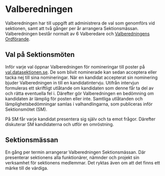 # Valberedningen

Valberedningen har till uppgift att administrera de val som genomförs vid sektionen, samt att två gånger per år arrangera Sektionsmässan. Valberedningen består normalt av 6 Valberedare och [Valberedningens Ordförande](https://dfunkt.datasektionen.se/position/id/34/).

## Val på Sektionsmöten

Inför varje val öppnar Valberedningen för nomineringar till poster på [val.datasektionen.se](https://val.datasektionen.se/). De som blivit nominerade kan sedan acceptera eller tacka nej till sina nomineringar. När en kandidat accepterat sin nominering bjuder Valberedningen in till en kandidatintervju. Utifrån intervjun formuleras ett skriftligt utlåtande om kandidaten som denne får ta del av och rätta eventuella fel i. Därefter gör Valberedningen en bedömning om kandidaten är lämplig för posten eller inte. Samtliga utlåtanden och lämplighetsbedömningar samlas i valhandlingarna, som publiceras inför Sektionsmötet (SM).

På SM får varje kandidat presentera sig själv och ta emot frågor. Därefter diskuterar SM kandidaterna och utför en omröstning.

## Sektionsmässan

En gång per termin arrangerar Valberedningen Sektionsmässan. Där presenterar sektionens alla funktionärer, nämnder och projekt sin verksamhet för sektionens medlemmar. Det ryktas även om att det finns ett märke till de värdiga.
